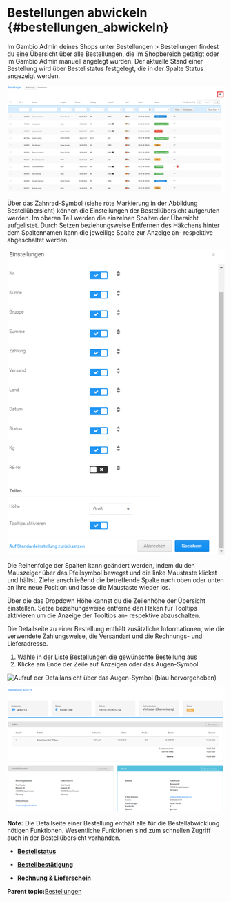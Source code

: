 # Bestellungen abwickeln {#bestellungen_abwickeln}

Im Gambio Admin deines Shops unter Bestellungen \> Bestellungen findest du eine Übersicht über alle Bestellungen, die im Shopbereich getätigt oder im Gambio Admin manuell angelegt wurden. Der aktuelle Stand einer Bestellung wird über Bestellstatus festgelegt, die in der Spalte Status angezeigt werden.

![](Bilder/Abb270_Bestelluebersicht.PNG "Bestellübersicht")

Über das Zahnrad-Symbol \(siehe rote Markierung in der Abbildung Bestellübersicht\) können die Einstellungen der Bestellübersicht aufgerufen werden. Im oberen Teil werden die einzelnen Spalten der Übersicht aufgelistet. Durch Setzen beziehungsweise Entfernen des Häkchens hinter dem Spaltennamen kann die jeweilige Spalte zur Anzeige an- respektive abgeschaltet werden.

![](Bilder/Abb271_BestelluebersichtEinstellungen.PNG "Einstellungen der Bestellübersicht")

Die Reihenfolge der Spalten kann geändert werden, indem du den Mauszeiger über das Pfeilsymbol bewegst und die linke Maustaste klickst und hältst. Ziehe anschließend die betreffende Spalte nach oben oder unten an ihre neue Position und lasse die Maustaste wieder los.

Über die das Dropdown Höhe kannst du die Zeilenhöhe der Übersicht einstellen. Setze beziehungsweise entferne den Haken für Tooltips aktivieren um die Anzeige der Tooltips an- respektive abzuschalten.

Die Detailseite zu einer Bestellung enthält zusätzliche Informationen, wie die verwendete Zahlungsweise, die Versandart und die Rechnungs- und Lieferadresse.

1.  Wähle in der Liste Bestellungen die gewünschte Bestellung aus
2.  Klicke am Ende der Zeile auf Anzeigen oder das Augen-Symbol

![](Bilder/BestellDetailsAuge.png "Aufruf der Detailansicht über das Augen-Symbol (blau
      hervorgehoben)")

![](Bilder/Abb176_DetailseiteEinerBestellung.png "Detailseite einer Bestellung")

**Note:** Die Detailseite einer Bestellung enthält alle für die Bestellabwicklung nötigen Funktionen. Wesentliche Funktionen sind zum schnellen Zugriff auch in der Bestellübersicht vorhanden.

-   **[Bestellstatus](13_1_1_Bestellstatus.md)**  

-   **[Bestellbestätigung](13_1_2_Bestellbestaetigung.md)**  

-   **[Rechnung & Lieferschein](13_1_3_Rechnung_UND_Lieferschein.md)**  


**Parent topic:**[Bestellungen](13_Bestellungen.md)

